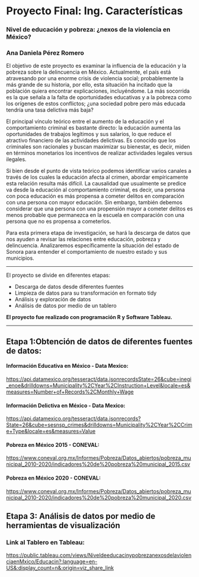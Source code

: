 # Proyecto Final: Ing. Características

### Nivel de educación y pobreza: ¿nexos de la violencia en México?
### Ana Daniela Pérez Romero

El objetivo de este proyecto es examinar la influencia de la educación y la pobreza sobre la delincuencia en México. Actualmente, el país está atravesando por una enorme crisis de violencia social; probablemente la más grande de su historia, por ello, esta situación ha incitado que la población quiera encontrar explicaciones, incluyéndome. La más socorrida es la que señala a la falta de oportunidades educativas y a la pobreza como los orígenes de estos conflictos; ¿una sociedad pobre pero más educada tendría una tasa delictiva más baja?


El principal vínculo teórico entre el aumento de la educación y el comportamiento criminal es bastante directo: la educación aumenta las oportunidades de trabajos legítimos y sus salarios, lo que reduce el atractivo financiero de las actividades delictivas. Es conocido que los criminales son racionales y buscan maximizar su bienestar, es decir, miden en términos monetarios los incentivos de realizar actividades legales versus ilegales. 


Si bien desde el punto de vista teórico podemos identificar varios canales a través de los cuales la educación afecta al crimen, abordar empíricamente esta relación resulta más difícil. La causalidad que usualmente se predice va desde la educación al comportamiento criminal, es decir, una persona con poca educación es más propensa a cometer delitos en comparación con una persona con mayor educación. Sin embargo, también debemos considerar que una persona con una propensión mayor a cometer delitos es menos probable que permanezca en la escuela en comparación con una persona que no es propensa a cometerlos.


Para esta primera etapa de investigación, se hará la descarga de datos que nos ayuden a revisar las relaciones entre educación, pobreza y delincuencia. Analizaremos específicamente la situación del estado de Sonora para entender el comportamiento de nuestro estado y sus municipios.

----------------------------------------------------------------------------------------------------------------------------------------------

El proyecto se divide en diferentes etapas: 
-	Descarga de datos desde diferentes fuentes
-	Limpieza de datos para su transformación en formato tidy
-	Análisis y exploración de datos
-	Análisis de datos por medio de un tablero

**El proyecto fue realizado con programación R y Software Tableau.**

----------------------------------------------------------------------------------------------------------------------------------------------

## Etapa 1:Obtención de datos de diferentes fuentes de datos:

#### Información Educativa en México - Data Mexico:
https://api.datamexico.org/tesseract/data.jsonrecordsState=26&cube=inegi_enoe&drilldowns=Municipality%2CYear%2CInstruction+Level&locale=es&measures=Number+of+Records%2CMonthly+Wage

#### Información Delictiva en México - Data Mexico:
https://api.datamexico.org/tesseract/data.jsonrecords?State=26&cube=sesnsp_crimes&drilldowns=Municipality%2CYear%2CCrime+Type&locale=es&measures=Value

#### Pobreza en México 2015 - CONEVAL:
https://www.coneval.org.mx/Informes/Pobreza/Datos_abiertos/pobreza_municipal_2010-2020/indicadores%20de%20pobreza%20municipal_2015.csv

#### Pobreza en México 2020 - CONEVAL:
https://www.coneval.org.mx/Informes/Pobreza/Datos_abiertos/pobreza_municipal_2010-2020/indicadores%20de%20pobreza%20municipal_2020.csv

## Etapa 3: Análisis de datos por medio de herramientas de visualización
### Link al Tablero en Tableau:
https://public.tableau.com/views/NiveldeeducacinypobrezanexosdelaviolenciaenMxico/Educacin?:language=en-US&:display_count=n&:origin=viz_share_link
